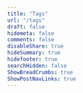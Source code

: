 ```yaml
---
title: "Tags" 
url: "/tags"
draft: false
hidemeta: false
comments: false
disableShare: true
hideSummary: true
hidefooter: true
searchHidden: false
ShowBreadCrumbs: true
ShowPostNavLinks: true
---
```

